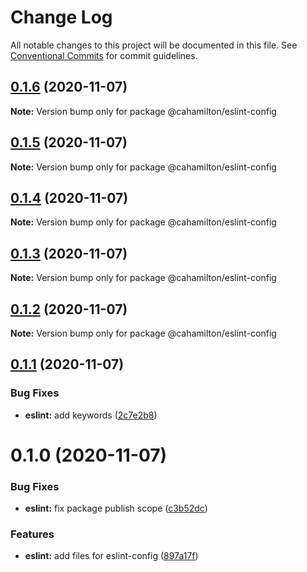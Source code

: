 # Change Log

All notable changes to this project will be documented in this file.
See [Conventional Commits](https://conventionalcommits.org) for commit guidelines.

## [0.1.6](https://github.com/cahamilton/furphy/compare/@cahamilton/eslint-config@0.1.5...@cahamilton/eslint-config@0.1.6) (2020-11-07)

**Note:** Version bump only for package @cahamilton/eslint-config





## [0.1.5](https://github.com/cahamilton/furphy/compare/@cahamilton/eslint-config@0.1.4...@cahamilton/eslint-config@0.1.5) (2020-11-07)

**Note:** Version bump only for package @cahamilton/eslint-config





## [0.1.4](https://github.com/cahamilton/furphy/compare/@cahamilton/eslint-config@0.1.3...@cahamilton/eslint-config@0.1.4) (2020-11-07)

**Note:** Version bump only for package @cahamilton/eslint-config





## [0.1.3](https://github.com/cahamilton/furphy/compare/@cahamilton/eslint-config@0.1.2...@cahamilton/eslint-config@0.1.3) (2020-11-07)

**Note:** Version bump only for package @cahamilton/eslint-config





## [0.1.2](https://github.com/cahamilton/furphy/compare/@cahamilton/eslint-config@0.1.1...@cahamilton/eslint-config@0.1.2) (2020-11-07)

**Note:** Version bump only for package @cahamilton/eslint-config





## [0.1.1](https://github.com/cahamilton/furphy/compare/@cahamilton/eslint-config@0.1.0...@cahamilton/eslint-config@0.1.1) (2020-11-07)


### Bug Fixes

* **eslint:** add keywords ([2c7e2b8](https://github.com/cahamilton/furphy/commit/2c7e2b86c42ff6deae07182b1bc168ae58d09cab))





# 0.1.0 (2020-11-07)


### Bug Fixes

* **eslint:** fix package publish scope ([c3b52dc](https://github.com/cahamilton/furphy/commit/c3b52dc9e666bfd86be86a2262506ab85cfde58a))


### Features

* **eslint:** add files for eslint-config ([897a17f](https://github.com/cahamilton/furphy/commit/897a17f02ffb7ce95e26570bb94fa02daf93eb70))
